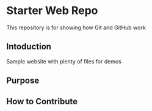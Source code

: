 # Starter Web Repo

This repository is for showing how Git and GitHub work

## Intoduction

Sample website with plenty of files for demos
## Purpose

## How to Contribute

